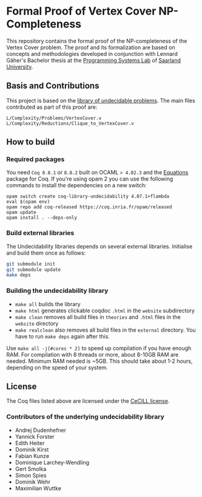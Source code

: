 # Formal Proof of Vertex Cover NP-Completeness

This repository contains the formal proof of the NP-completeness of the Vertex Cover problem. 
The proof and its formalization are based on concepts and methodologies developed in conjunction with Lennard Gäher's Bachelor thesis at the [Programming Systems Lab](https://www.ps.uni-saarland.de/) of [Saarland University](https://www.uni-saarland.de/).



## Basis and Contributions

This project is based on the [library of undecidable problems](https://github.com/uds-psl/coq-library-undecidability). The main files contributed as part of this proof are:

```
L/Complexity/Problems/VertexCover.v 
L/Complexity/Reductions/Clique_to_VertexCover.v
```


## How to build

### Required packages

You need `Coq 8.8.1` or `8.8.2` built on OCAML `> 4.02.3` and the [Equations](https://mattam82.github.io/Coq-Equations/) package for Coq. If you're using opam 2 you can use the following commands to install the dependencies on a new switch:

```
opam switch create coq-library-undecidability 4.07.1+flambda
eval $(opam env)
opam repo add coq-released https://coq.inria.fr/opam/released
opam update
opam install . --deps-only
```

### Build external libraries

The Undecidability libraries depends on several external libraries. Initialise and build them once as follows:

``` sh
git submodule init
git submodule update
make deps
```

### Building the undecidability library

- `make all` builds the library
- `make html` generates clickable coqdoc `.html` in the `website` subdirectory
- `make clean` removes all build files in `theories` and `.html` files in the `website` directory
- `make realclean` also removes all build files in the `external` directory. You have to run `make deps` again after this.

Use `make all -j[#cores * 2]` to speed up compilation if you have enough RAM. For compilation with 8 threads or more, about 8-10GB RAM are needed. Minimum RAM needed is ~5GB.
This should take about 1-2 hours, depending on the speed of your system.



## License

The Coq files listed above are licensed under the [CeCILL license](https://github.com/uds-psl/ba-gaeher/blob/master/CeCILL_LICENSE.txt).



### Contributors of the underlying undecidability library 

- Andrej Dudenhefner
- Yannick Forster
- Edith Heiter
- Dominik Kirst
- Fabian Kunze
- Dominique Larchey-Wendling
- Gert Smolka
- Simon Spies
- Dominik Wehr
- Maximilian Wuttke
